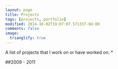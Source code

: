 ```yaml
---
layout: page
title: Projects
tags: [projects, portfolio]
modified: 2014-10-02T19:07:07.571337-04:00
comments: false
image:
  trianglify: true
---
```


A list of projects that I work on or have worked on.
* 



##2009 - 2011
